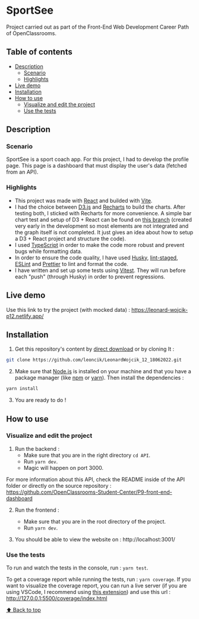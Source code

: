 # SportSee

Project carried out as part of the Front-End Web Development Career Path of OpenClassrooms.

## Table of contents

-   [Description](#description)
    -   [Scenario](#cenario)
    -   [Highlights](#highlights)
-   [Live demo](#live-demo)
-   [Installation](#installation)
-   [How to use](#how-to-use)
    -   [Visualize and edit the project](#visualize-and-edit-the-project)
    -   [Use the tests](#use-the-tests)

## Description

### Scenario

SportSee is a sport coach app. For this project, I had to develop the profile page. This page is a dashboard that must display the user's data (fetched from an API).

### Highlights

-   This project was made with [React](https://reactjs.org/) and builded with [Vite](https://vitejs.dev/).
-   I had the choice between [D3.js](https://d3js.org/) and [Recharts](https://recharts.org/) to build the charts. After testing both, I sticked with Recharts for more convenience. A simple bar chart test and setup of D3 + React can be found on [this branch](https://github.com/leoncik/LeonardWojcik_12_18062022/tree/feat/graph-d3-version) (created very early in the development so most elements are not integrated and the graph itself is not completed. It just gives an idea about how to setup a D3 + React project and structure the code).
-   I used [TypeScript](https://www.typescriptlang.org/) in order to make the code more robust and prevent bugs while formatting data.
-   In order to ensure the code quality, I have used [Husky](https://typicode.github.io/husky), [lint-staged](https://www.npmjs.com/package/lint-staged), [ESLint](https://eslint.org/) and [Prettier](https://prettier.io/) to lint and format the code.
-   I have written and set up some tests using [Vitest](https://vitest.dev/). They will run before each "push" (through Husky) in order to prevent regressions.

## Live demo

Use this link to try the project (with mocked data) : https://leonard-wojcik-p12.netlify.app/

## Installation

1. Get this repository's content by [direct download](https://github.com/leoncik/LeonardWojcik_12_18062022/archive/refs/heads/main.zip) or by cloning It :

```sh
git clone https://github.com/leoncik/LeonardWojcik_12_18062022.git
```

2. Make sure that [Node.js](https://nodejs.org/en/) is installed on your machine and that you have a package manager (like [npm](https://www.npmjs.com/) or [yarn](https://yarnpkg.com/)). Then install the dependencies :

```sh
yarn install
```

3. You are ready to do !

## How to use

### Visualize and edit the project

1. Run the backend :
    - Make sure that you are in the right directory `cd API`.
    - Run `yarn dev`.
    - Magic will happen on port 3000.

For more information about this API, check the README inside of the API folder or directly on the source repository : https://github.com/OpenClassrooms-Student-Center/P9-front-end-dashboard

2. Run the frontend :

    - Make sure that you are in the root directory of the project.
    - Run `yarn dev`.

3. You should be able to view the website on : http://localhost:3001/

### Use the tests

To run and watch the tests in the console, run : `yarn test`.

To get a coverage report while running the tests, run : `yarn coverage`. If you want to visualize the coverage report, you can run a live server (if you are using VSCode, I recommend using [this extension](https://marketplace.visualstudio.com/items?itemName=ritwickdey.LiveServer)) and use this url : http://127.0.0.1:5500/coverage/index.html

[⬆ Back to top](#sportsee)
